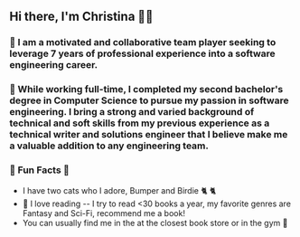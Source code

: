 ## Hi there, I'm Christina 👋👋

### 🌱 I am a motivated and collaborative team player seeking to leverage 7 years of professional experience into a software engineering career. 

### 🔭 While working full-time, I completed my second bachelor's degree in Computer Science to pursue my passion in software engineering. I bring a strong and varied background of technical and soft skills from my previous experience as a technical writer and solutions engineer that I believe make me a valuable addition to any engineering team.

### 🎉 Fun Facts 🎉
- I have two cats who I adore, Bumper and Birdie 🐈 🐈
- 📖 I love reading -- I try to read <30 books a year, my favorite genres are Fantasy and Sci-Fi, recommend me a book!
- You can usually find me in the at the closest book store or in the gym 💪
<!--
**christinamakes/christinamakes** is a ✨ _special_ ✨ repository because its `README.md` (this file) appears on your GitHub profile.

Here are some ideas to get you started:

- 🔭 I’m currently working on ...
- 🌱 I’m currently learning ...
- 👯 I’m looking to collaborate on ...
- 🤔 I’m looking for help with ...
- 💬 Ask me about ...
- 📫 How to reach me: ...
- 😄 Pronouns: ...
- ⚡ Fun fact: ...
-->
